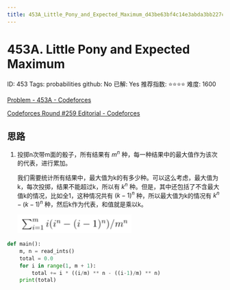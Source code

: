```yaml
---
title: 453A_Little_Pony_and_Expected_Maximum_d43be63bf4c14e3abda3bb227caa68df
---
```


# 453A. Little Pony and Expected Maximum

ID: 453
Tags: probabilities
github: No
已解: Yes
推荐指数: ⭐⭐⭐⭐
难度: 1600

[Problem - 453A - Codeforces](https://codeforces.com/problemset/problem/453/A)

[Codeforces Round #259 Editorial - Codeforces](https://codeforces.com/blog/entry/13190)

## 思路

1. 投掷n次带m面的骰子，所有结果有 $m^n$ 种，每一种结果中的最大值作为该次的代表，进行累加。
    
    我们需要统计所有结果中，最大值为k的有多少种。可以这么考虑，最大值为k，每次投掷，结果不能超过k，所以有 $k^n$ 种。但是，其中还包括了不含最大值k的情况，比如全1，这种情况共有 $(k-1)^n$ 种，所以最大值为k的情况有 $k^n - (k - 1)^n$ 种，然后k作为代表，和值就是乘以k。
    
    ![2022-05-02_11-25-44](453A%20Little%20Pony%20and%20Expected%20Maximum%20d43be63bf4c14e3abda3bb227caa68df/2022-05-02_11-25-44.png)
    

```python
def main():
    m, n = read_ints()
    total = 0.0
    for i in range(1, m + 1):
        total += i * ((i/m) ** n - ((i-1)/m) ** n)
    print(total)
```